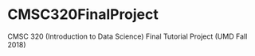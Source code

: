 # CMSC320FinalProject
CMSC 320 (Introduction to Data Science) Final Tutorial Project (UMD Fall 2018)
